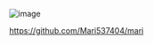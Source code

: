 ![image](https://github.com/user-attachments/assets/67f84ebe-0ac9-41f2-8314-eb60aaa300e5)

https://github.com/Mari537404/mari
